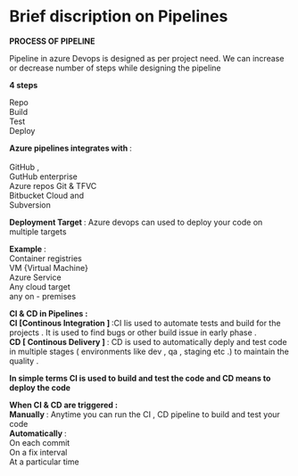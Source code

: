 # Brief discription on Pipelines

<b>PROCESS OF PIPELINE</b>

Pipeline in azure Devops is designed as per project need.
We can increase or decrease number of steps while designing the pipeline

<b>4 steps</b> <br>

Repo <br>
Build<br>
Test<br>
Deploy<br>

<b>Azure pipelines integrates with </b> :
<br>
<br>
GitHub , <br>
GutHub enterprise <br>
Azure repos Git & TFVC <br>
Bitbucket Cloud and <br>
Subversion <br>

<b>Deployment Target </b>: Azure devops can used to deploy your code on multiple targets

<b>Example </b>: <br>
Container registries <br>
VM {Virtual Machine} <br>
Azure Service <br>
Any cloud target <br>
any on - premises <br>

<b>CI & CD in Pipelines : </b> <br>
<b>CI [Continous Integration ] </b>:CI Iis used to automate tests and build for the projects . It is used to find bugs or other build issue in early phase .<br>
<b>CD [ Continous Delivery ] </b>: CD is used to automatically deply and test code in multiple stages ( environments like dev , qa , staging etc .) to maintain the quality . <br>

<b>In simple terms CI is used to build and test the code and CD means to deploy the code </b>

<b>When CI & CD are triggered :</b> <br>
<b>Manually </b>: Anytime you can run the CI , CD pipeline to build and test your code <br>
<b>Automatically </b>: <br>
On each commit <br>
On a fix interval <br>
At a particular time <br>
